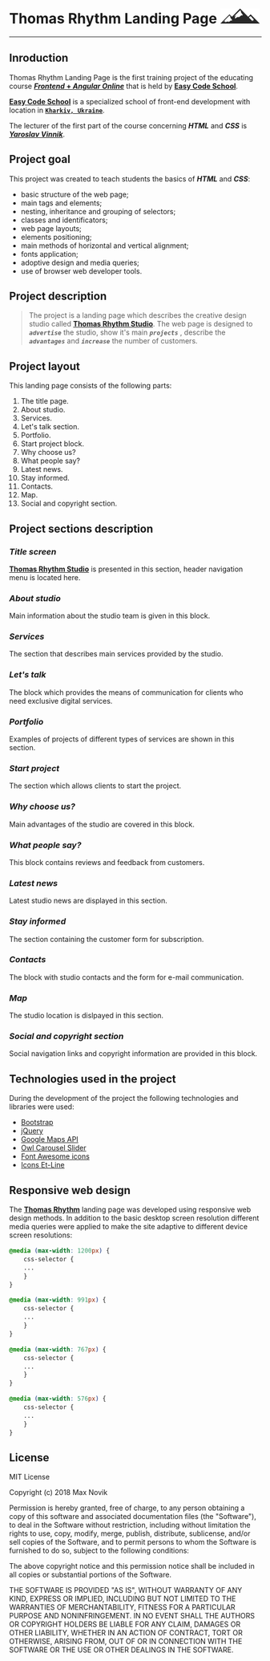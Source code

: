 # Thomas Rhythm Landing Page <img src="https://github.com/NoMaxi/Thomas-Rhythm-landing/blob/master/img/footer-logo.png">
---

## Inroduction

Thomas Rhythm Landing Page is the first training project of the educating course [**_Frontend_ + _Angular Online_**](https://www.easycode.school/courses/course-front-end-online) that is held by [**Easy Code School**](https://www.easycode.school).

[**Easy Code School**](https://www.easycode.school) is a specialized school of front-end development with location in [**`Kharkiv, Ukraine`**](https://en.wikipedia.org/wiki/Kharkiv).

The lecturer of the first part of the course concerning ***HTML*** and ***CSS*** is [***Yaroslav Vinnik***](https://github.com/yaroslavvinnik).

## Project goal

This project was created to teach students the basics of ***HTML*** and ***CSS***:
  - basic structure of the web page;
  - main tags and elements;
  - nesting, inheritance and grouping of selectors;
  - classes and identificators;
  - web page layouts;
  - elements positioning;
  - main methods of horizontal and vertical alignment;
  - fonts application;
  - adoptive design and media queries;
  - use of browser web developer tools.
 
## Project description
 
> The project is a landing page which describes the creative design studio called [**Thomas Rhythm Studio**](https://nomaxi.github.io/Thomas-Rhythm-landing). The web page is designed to ***`advertise`*** the studio, show it's main ***`projects`*** , describe the ***`advantages`*** and ***`increase`*** the number of customers.
  
## Project layout

This landing page consists of the following parts:

1. The title page.
2. About studio.
3. Services.
4. Let's talk section.
5. Portfolio.
6. Start project block.
7. Why choose us?
8. What people say?
9. Latest news.
10. Stay informed.
11. Contacts.
12. Map.
13. Social and copyright section.

## Project sections description

### ***Title screen***
[**Thomas Rhythm Studio**](https://nomaxi.github.io/Thomas-Rhythm-landing) is presented in this section, header navigation menu is located here.

### ***About studio***
Main information about the studio team is given in this block.

### ***Services***
The section that describes main services provided by the studio.

### ***Let's talk***
The block which provides the means of communication for clients who need exclusive digital services.

### ***Portfolio***
Examples of projects of different types of services are shown in this section.

### ***Start project***
The section which allows clients to start the project.

### ***Why choose us?***
Main advantages of the studio are covered in this block.

### ***What people say?***
This block contains reviews and feedback from customers.

### ***Latest news***
Latest studio news are displayed in this section.

### ***Stay informed***
The section containing the customer form for subscription.

### ***Contacts***
The block with studio contacts and the form for e-mail communication.

### ***Map***
The studio location is dislpayed in this section.

### ***Social and copyright section***
Social navigation links and copyright information are provided in this block.

## Technologies used in the project

During the development of the project the following technologies and libraries were used:
- [Bootstrap](https://getbootstrap.com)
- [jQuery](https://jquery.com)
- [Google Maps API](https://cloud.google.com/maps-platform/maps)
- [Owl Carousel Slider](https://owlcarousel2.github.io/OwlCarousel2)
- [Font Awesome icons](https://fontawesome.com/icons?d=gallery)
- [Icons Et-Line](http://rhythm.nikadevs.com/content/icons-et-line)

## Responsive web design

The [**Thomas Rhythm**](https://nomaxi.github.io/Thomas-Rhythm-landing) landing page was developed using responsive web design methods. In addition to the basic desktop screen resolution different media queries were applied to make the site adaptive to different device screen resolutions:
```css
@media (max-width: 1200px) {
	css-selector {
	...
	}
}
```
```css
@media (max-width: 991px) {
	css-selector {
	...
	}
}
```
```css
@media (max-width: 767px) {
	css-selector {
	...
	}
}
```
```css
@media (max-width: 576px) {
	css-selector {
	...
	}
}
```

## License

MIT License

Copyright (c) 2018 Max Novik

Permission is hereby granted, free of charge, to any person obtaining a copy
of this software and associated documentation files (the "Software"), to deal
in the Software without restriction, including without limitation the rights
to use, copy, modify, merge, publish, distribute, sublicense, and/or sell
copies of the Software, and to permit persons to whom the Software is
furnished to do so, subject to the following conditions:

The above copyright notice and this permission notice shall be included in all
copies or substantial portions of the Software.

THE SOFTWARE IS PROVIDED "AS IS", WITHOUT WARRANTY OF ANY KIND, EXPRESS OR
IMPLIED, INCLUDING BUT NOT LIMITED TO THE WARRANTIES OF MERCHANTABILITY,
FITNESS FOR A PARTICULAR PURPOSE AND NONINFRINGEMENT. IN NO EVENT SHALL THE
AUTHORS OR COPYRIGHT HOLDERS BE LIABLE FOR ANY CLAIM, DAMAGES OR OTHER
LIABILITY, WHETHER IN AN ACTION OF CONTRACT, TORT OR OTHERWISE, ARISING FROM,
OUT OF OR IN CONNECTION WITH THE SOFTWARE OR THE USE OR OTHER DEALINGS IN THE
SOFTWARE.

